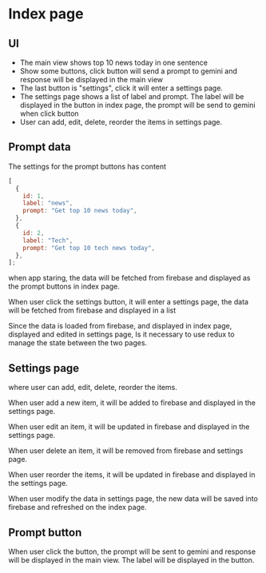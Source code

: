 # Index page

## UI

- The main view shows top 10 news today in one sentence
- Show some buttons, click button will send a prompt to gemini and response will be displayed in the main view
- The last button is "settings", click it will enter a settings page.
- The settings page shows a list of label and prompt. The label will be displayed in the button in index page, the prompt will be
  send to gemini when click button
- User can add, edit, delete, reorder the items in settings page.

## Prompt data

The settings for the prompt buttons has content

```js
[
  {
    id: 1,
    label: "news",
    prompt: "Get top 10 news today",
  },
  {
    id: 2,
    label: "Tech",
    prompt: "Get top 10 tech news today",
  },
];
```

when app staring, the data will be fetched from firebase and displayed as the prompt buttons in index page.

When user click the settings button, it will enter a settings page, the data will be fetched from firebase and displayed in a list

Since the data is loaded from firebase, and displayed in index page, displayed and edited in settings page,
Is it necessary to use redux to manage the state between the two pages.

## Settings page

where user can add, edit, delete, reorder the items.

When user add a new item, it will be added to firebase and displayed in the settings page.

When user edit an item, it will be updated in firebase and displayed in the settings page.

When user delete an item, it will be removed from firebase and settings page.

When user reorder the items, it will be updated in firebase and displayed in the settings page.

When user modify the data in settings page, the new data will be saved into firebase and refreshed on the index page.

## Prompt button

When user click the button, the prompt will be sent to gemini and response will be displayed in the main view. The label will be displayed in the button.
